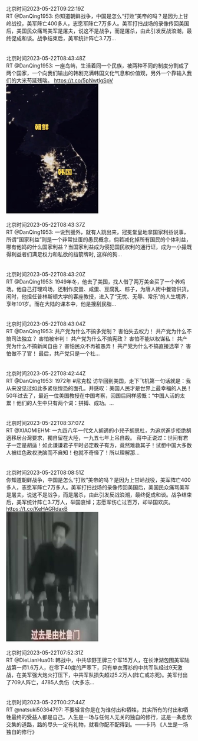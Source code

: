北京时间2023-05-22T09:22:19Z<br>RT @DanQing1953: 你知道朝鲜战争，中国是怎么“打败”美帝的吗？是因为上甘岭战役，美军阵亡400多人，志愿军阵亡7万多人。美军打扫战场的录像传回美国后，美国民众痛骂美军是屠夫，说这不是战争，而是屠杀，由此引发反战浪潮，最终促成和谈。战争结束后，美军统计阵亡3.7万…<br><br><br>北京时间2023-05-22T08:43:48Z<br>RT @DanQing1953: 一座岛屿，生活着同一个民族，被两种不同的制度分割成了两个国家，一个向我们输出的韩剧充满韩国文化气息和价值观，另外一个靠输入我们的大米苟延残喘。 https://t.co/5pNwtIgSpV<br><img src='/temp/image/2023/u-Month-5/1660446325513818112_0.jpg' width='250' height='350'><br><br>北京时间2023-05-22T08:43:37Z<br>RT @DanQing1953: 一说到援外，就有人跳出来，冠冕堂皇地拿国家利益说事，所谓“国家利益”则是一个非常扯蛋的愚民概念，倘若减化掉所有国民的个体利益，哪有他妈的什么国家利益？当国家利益成为侵犯国民权利的通行证，成为一小撮既得利益者们满足权力和私欲的挡箭牌时, 这样的狗…<br><br><br>北京时间2023-05-22T08:43:20Z<br>RT @DanQing1953: 1949年冬，他去了美国，找人借了两万美金买了一个养鸡场。他自己打理鸡场，还制作皮蛋、咸蛋、豆腐乳、粽子，为唐人街中餐馆供货。闲时，他担任普林斯顿大学的客座教授，进入了“无忧、无辱、常乐”的人生境界，享年101岁。而在大陆的课本中，他是搜刮民脂…<br><br><br>北京时间2023-05-22T08:43:04Z<br>RT @DanQing1953: 共产党为什么不搞多党制？
害怕失去权力！
共产党为什么不搞司法独立？
害怕被审判！
共产党为什么不搞宪政？
害怕不能以权谋私！
共产党为什么不搞新闻自由？
害怕民众不再被愚弄！
共产党为什么不搞直接选举？
害怕做不了官！
最后，共产党只是一个社…<br><br><br>北京时间2023-05-22T08:42:44Z<br>RT @DanQing1953: 1972年 #尼克松 访华回到美国，走下飞机第一句话就是：我从来没见过如此多紧张惶恐的面孔。并感叹：美国人民才是世界上最幸福的人民！50年过去了，最近一位美国教授在中国考察，回国后同样感慨：“中国人活的太累！他们的人生中只有两个词：拼搏、成功。…<br><br><br>北京时间2023-05-22T08:37:07Z<br>RT @XIAOMIEHM: 一九四八年一代文人胡適的小兒子胡思杜，为追求進步拒绝胡適移居台灣要求，獨自留在大陸，一九五七年上吊自殺。
蒋中正说过：世间有君子一定是胡适！如此谦谦君子平时必定教子有方，竟然难救其子！试想中国大多数人被红色政权洗脑而不自知！也就不奇怪了！所以理解那…<br><br><br>北京时间2023-05-22T08:08:51Z<br>你知道朝鲜战争，中国是怎么“打败”美帝的吗？是因为上甘岭战役，美军阵亡400多人，志愿军阵亡7万多人。美军打扫战场的录像传回美国后，美国民众痛骂美军是屠夫，说这不是战争，而是屠杀，由此引发反战浪潮，最终促成和谈。战争结束后，美军统计阵亡3.7万人，举国哀悼；志愿军伤亡过百万，却举国欢庆。 https://t.co/KeHAGRdaxB<br><img src='/temp/video/2023/u-Month-5/d-Day-22/DanQing1953/1660437530385465344_0.jpg' width='250' height='350'><br><br>北京时间2023-05-22T07:52:31Z<br>RT @DieLianHua01: 韩战中，中共华野王牌三个军15万人，在长津湖包围美军陆战第一师1.6万人，在零下40度的严寒下，只有单衣薄衫的中共军队经过9天激战，在美军强大炮火打压下，中共军队损失超过5.2万人(阵亡或冻死)。美军付出了709人阵亡，4785人负伤（大多冻…<br><br><br>北京时间2023-05-22T00:27:44Z<br>RT @natsuki50364797: 不要轻言你是在为谁付出和牺牲，其实所有的付出和牺牲最终的受益人都是自己。人生是一场与任何人无关的独自的修行，这是一条悲欣交集的道路，路的尽头一定有礼物，就看你配不配得到。——卡玛 《人生是一场独自的修行》<br><br><br>